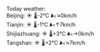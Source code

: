 Today weather:  
Beijing: ☀️ 🌡️-2°C 🌬️↘0km/h  
Tianjin: ☀️ 🌡️-1°C 🌬️↑7km/h  
Shijiazhuang: ☀️ 🌡️+3°C 🌬️→0km/h  
Tangshan: ☀️ 🌡️+2°C 🌬️↘7km/h  
